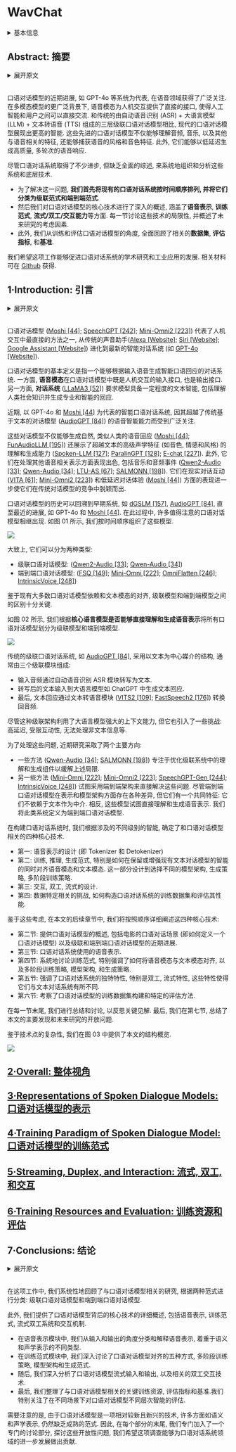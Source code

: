 # WavChat

<details>
<summary>基本信息</summary>

- 标题: "WavChat: A Survey of Spoken Dialogue Models"
- 作者:
  - 01 Shengpeng Ji (浙江大学, shengpengji@zju.edu.cn)
  - 02 Yifu Chen (浙江大学)
  - 03 Minghui Fang (浙江大学)
  - 04 Jialong Zuo (浙江大学)
  - 05 Jingyu Lu (浙江大学)
  - 06 Hanting Wang (浙江大学)
  - 07 Ziyue Jiang (浙江大学)
  - 08 Long Zhou (微软)
  - 09 Shujie Liu (微软)
  - 10 Xize Cheng (浙江大学)
  - 11 Xiaoda Yang (浙江大学)
  - 12 Zehan Wang (浙江大学)
  - 13 Qian Yang (浙江大学)
  - 14 Jian Li (腾讯优图实验室)
  - 15 Yidi Jiang (阿里巴巴)
  - 16 Jingzhen He (阿里巴巴)
  - 17 Yunfei Chu (阿里巴巴)
  - 18 Jin Xu (阿里巴巴)
  - 19 Zhou Zhao (浙江大学, zhaozhou@zju.edu.cn)
- 链接:
  - [ArXiv](https://arxiv.org/abs/2411.13577)
  - [Publication]
  - [Github](https://github.com/jishengpeng/WavChat)
  - [Demo]
  - [WeChat](https://mp.weixin.qq.com/s/9DisPbvZBr8NGY2SPytT9Q)
- 文件:
  - [ArXiv](2411.13577v1__Survey__WavChat__A_Survey_of_Spoken_Dialogue_Models.pdf)
  - [Publication] #TODO

</details>

## Abstract: 摘要

<details>
<summary>展开原文</summary>

Recent advancements in spoken dialogue models, exemplified by systems like GPT-4o, have captured significant attention in the speech domain.
In the broader context of multimodal models, the speech modality offers a direct interface for human-computer interaction, enabling direct communication between AI and users.
Compared to traditional three-tier cascaded spoken dialogue models that comprise speech recognition (ASR), large language models (LLMs), and text-to-speech (TTS), modern spoken dialogue models exhibit greater intelligence.
These advanced spoken dialogue models not only comprehend audio, music, and other speech-related features, but also capture stylistic and timbral characteristics in speech.
Moreover, they generate high-quality, multi-turn speech responses with low latency, enabling real-time interaction through simultaneous listening and speaking capability.
Despite the progress in spoken dialogue systems, there is a lack of comprehensive surveys that systematically organize and analyze these systems and the underlying technologies.
To address this, **we have first compiled existing spoken dialogue systems in the chronological order and categorized them into the cascaded and end-to-end paradigms**.
We then provide an in-depth overview of the core technologies in spoken dialogue models, covering aspects such as **speech representation, training paradigm, streaming, duplex, and interaction capabilities**.
Each section discusses the limitations of these technologies and outlines considerations for future research.
Additionally, we present a thorough review of **relevant datasets, evaluation metrics, and benchmarks** from the perspectives of training and evaluating spoken dialogue systems.
We hope this survey will contribute to advancing both academic research and industrial applications in the field of spoken dialogue systems.
The related material is available at [Github](https://github.com/jishengpeng/WavChat).

</details>
<br>

口语对话模型的近期进展, 如 GPT-4o 等系统为代表, 在语音领域获得了广泛关注.
在多模态模型的更广泛背景下, 语音模态为人机交互提供了直接的接口, 使得人工智能和用户之间可以直接交流.
和传统的由自动语音识别 (ASR) + 大语言模型 (LLM) + 文本转语音 (TTS) 组成的三层级联口语对话模型相比, 现代的口语对话模型展现出更高的智能.
这些先进的口语对话模型不仅能够理解音频, 音乐, 以及其他与语音相关的特征, 还能够捕获语音的风格和音色特征.
此外, 它们能够以低延迟生成高质量, 多轮次的语音响应.

尽管口语对话系统取得了不少进步, 但缺乏全面的综述, 来系统地组织和分析这些系统和底层技术.

- 为了解决这一问题, **我们首先将现有的口语对话系统按时间顺序排列, 并将它们分类为级联范式和端到端范式**.
- 然后我们对口语对话模型的核心技术进行了深入的概述, 涵盖了**语音表示**, **训练范式**, **流式/双工/交互能力**等方面.
每一节讨论这些技术的局限性, 并概述了未来研究的考虑因素.
- 此外, 我们从训练和评估口语对话模型的角度, 全面回顾了相关的**数据集**, **评估指标**, 和**基准**.

我们希望这项工作能够促进口语对话系统的学术研究和工业应用的发展.
相关材料可在 [Github](https://github.com/jishengpeng/WavChat) 获得.

## 1·Introduction: 引言

<details>
<summary>展开原文</summary>

Spoken dialogue models ([Moshi [44]](../../Models/SpeechLM/2024.09.17_Moshi.md); [SpeechGPT [242]](../../Models/SpeechLM/2023.05.18_SpeechGPT.md); [Mini-Omni2 [223]](../../Models/SpeechLM/2024.10.15_Mini-Omni2.md)) represent one of the most direct methods of human-computer interaction, evolving from traditional voice assistants such as [Alexa [Website]](https://www.alexa.com/), [Siri [Website]](https://www.apple.com/siri/), and [Google Assistant [Website]](https://assistant.google.com/) to the latest intelligent dialogue systems, such as [GPT-4o [Website]](https://openai.com/index/chatgpt-can-now-see-hear-and-speak/).
The fundamental definition of a spoken dialogue model refers to a dialogue system capable of generating intelligent verbal responses based on the input speech.
On the one hand, the **speech modality** serves as both the input and output interface for the human-computer interaction in the spoken dialogue models.
On the other hand, the **dialogue system** ([LLaMA3 [52]](../../Models/TextLM/2024.07.31_LLaMA3.md)) requires the model to possess a certain level of textual intelligence, including the ability to comprehend the knowledge of human society and generating professional and intelligent responses.
Recently, intelligent spoken dialogue systems, exemplified by GPT-4o and [Moshi [44]](../../Models/SpeechLM/2024.09.17_Moshi.md), have garnered significant attention for their ability to extend speech intelligence capabilities beyond traditional text-based dialogue models ([AudioGPT [84]](../../Models/SpeechLM/2023.04.25_AudioGPT.md)).
These dialogue models can not only generate natural, human-like speech responses ([Moshi [44]](../../Models/SpeechLM/2024.09.17_Moshi.md); [FunAudioLLM [195]](../../Models/SpeechLM/2024.07.04_FunAudioLLM.md)) but also demonstrate an advanced understanding and generation of acoustic features beyond text, such as timbre, emotion, and style ([Spoken-LLM [127]](../../Models/SpeechLM/2024.02.20_Spoken-LLM.md); [ParalinGPT [128]](../../Models/SpeechLM/2023.12.23_ParalinGPT.md); [E-chat [227]](../../Models/SpeechLM/2023.12.31_E-chat.md)).
Additionally, they exhibit strong performance in processing other speech-related representations, including music and audio events ([Qwen2-Audio [33]](../../Models/SpeechLM/2024.07.15_Qwen2-Audio.md); [Qwen-Audio [34]](../../Models/SpeechLM/2023.11.14_Qwen-Audio.md); [LTU-AS [67]](../../Models/SpeechLM/2023.09.25_LTU-AS.md); [SALMONN [198]](../../Models/SpeechLM/2023.10.20_SALMONN.md)).
Their realistic conversational interactivity ([VITA [61]](../../Models/SpeechLM/2024.08.09_VITA.md); [Mini-Omni2 [223]](../../Models/SpeechLM/2024.10.15_Mini-Omni2.md)) and low-latency dialogue experiences ([Moshi [44]](../../Models/SpeechLM/2024.09.17_Moshi.md)) further distinguish them among the traditional spoken dialogue models.

The history of spoken dialogue models can be traced back to early systems like [dGSLM [157]](../../Models/SpeechLM/2022.03.30_dGSLM.md) and [AudioGPT [84]](../../Models/SpeechLM/2023.04.25_AudioGPT.md), leading up to more recent advancements such as GPT-4o and [Moshi [44]](../../Models/SpeechLM/2024.09.17_Moshi.md).
During this period, many notable spoken dialogue models have emerged.
As shown in Fig.01, we have organized these models in chronological order.
Broadly, they can be categorized into two types: cascaded spoken dialogue models ([Qwen2-Audio [33]](../../Models/SpeechLM/2024.07.15_Qwen2-Audio.md); [Qwen-Audio [34]](../../Models/SpeechLM/2023.11.14_Qwen-Audio.md)) and end-to-end ([FSQ [149]](../../Modules/VQ/FSQ.md); [Mini-Omni [222]](../../Models/SpeechLM/2024.08.27_Mini-Omni.md); [OmniFlatten [246]](../../Models/SpeechLM/2024.10.23_OmniFlatten.md); [IntrinsicVoice [248]](../../Models/SpeechLM/2024.10.09_IntrinsicVoice.md)) spoken dialogue models.
Given that most current spoken dialogue models rely on alignment with the text modality, the distinction between cascaded and end-to-end models is crucial.
As illustrated in Fig.02, we classify all spoken dialogue models based on whether **the core language model can directly understand and generate speech representations**, dividing them into cascaded and end-to-end categories.
Traditional cascaded spoken dialogue systems such as [AudioGPT [84]](../../Models/SpeechLM/2023.04.25_AudioGPT.md) are structured around text as the central intermediary, typically comprising three cascaded modules.
First, the input audio is transcribed into text by an automatic speech recognition (ASR) module ([Whisper [169]](../../Models/SpeechLM/2022.12.06_Whisper.md)).
The transcribed text is then fed into a large language model (LLM) such as ChatGPT to generate a textual response.
Finally, this textual response is converted back into audio through a text-to-speech (TTS) module ([VITS2 [109]](../../Models/E2E/2023.07.31_VITS2.md); [FastSpeech2 [176]](../../Models/Acoustic/2020.06.08_FastSpeech2.md)).
While this cascaded architecture leverages the strong in-context capabilities of large language models, it introduces several challenges, including high latency, limited interactivity, and the inability to process non-textual information.
To address these issues, recent research has taken two primary directions.
Some approaches ([Qwen-Audio [34]](../../Models/SpeechLM/2023.11.14_Qwen-Audio.md); [SALMONN [198]](../../Models/SpeechLM/2023.10.20_SALMONN.md)) focus on optimizing the understanding and generation components within the cascaded system to mitigate the aforementioned limitations.
Some other approach ([Mini-Omni [222]](../../Models/SpeechLM/2024.08.27_Mini-Omni.md); [Mini-Omni2 [223]](../../Models/SpeechLM/2024.10.15_Mini-Omni2.md); [SpeechGPT-Gen [244]](../../Models/SpeechLM/2024.01.24_SpeechGPT-Gen.md); [IntrinsicVoice [248]](../../Models/SpeechLM/2024.10.09_IntrinsicVoice.md)) seek to directly solve these problems by adopting end-to-end architectures for spoken dialogue systems.
Although end-to-end spoken dialogue models exhibit various differences in terms of representations and model architectures, they share a common feature: they do not rely on text as the central intermediary.
Instead, these models aim to directly comprehend and generate speech representations.
We define such systems as end-to-end spoken dialogue models.

When constructing spoken dialogue systems, we identify four core technologies closely related to spoken dialogue models, based on the different levels of intelligence involved.
The first is the design of speech representations (i.e., tokenizers and detokenizers).
The second concerns the paradigm for training, inference, and generation, specifically how to align the speech modality with the text modality while preserving or enhancing the intelligence of existing text-based dialogue models.
This part also involves selecting different model architectures, generation strategies, and multi-stage training approaches.
The third challenge involves the design of interactive, duplex, streaming for spoken dialogue systems.
Lastly, the fourth challenge relates to data-specifically, how to construct training datasets for spoken dialogue systems and evaluate their performance.

Given these considerations, in the following sections of this paper, we address these four key technologies in the order outlined above.
- In Section 2, we provide an overview of spoken dialogue systems, including typical spoken dialogue scenarios (i.e., how to define a spoken dialogue model) and recent developments in the cascaded and end-to-end spoken dialogue models.
- Section 3 focuses on the speech representations used in spoken dialogue systems.
- In Section 4, we systematically discuss the training paradigms, with particular emphasis on how to align the speech modality with the text modality, as well as multi-stage training strategies, model architectures, and generation strategies.
- Section 5 highlights the unique characteristics of spoken dialogue systems, particularly their duplex, streaming nature, which distinguishes them from text-based dialogue systems.
- In Section 6, we examine the construction of training datasets and the evaluation methodologies specific to spoken dialogue models.
At the end of each section, we include a summary and discussion to reflect on the key insights.
- Finally, in Section 7, we conclude the survey by summarizing the major findings and discussing open issues for future research.

Given the complexity of the technical points, we provide an overview of the structure of this survey in Fig.03.

</details>
<br>

口语对话模型 ([Moshi [44]](../../Models/SpeechLM/2024.09.17_Moshi.md); [SpeechGPT [242]](../../Models/SpeechLM/2023.05.18_SpeechGPT.md); [Mini-Omni2 [223]](../../Models/SpeechLM/2024.10.15_Mini-Omni2.md)) 代表了人机交互中最直接的方法之一, 从传统的声音助手([Alexa [Website]](https://www.alexa.com/); [Siri [Website]](https://www.apple.com/siri/); [Google Assistant [Website]](https://assistant.google.com/)) 进化到最新的智能对话系统 (如 [GPT-4o [Website]](https://openai.com/index/chatgpt-can-now-see-hear-and-speak/)).

口语对话模型的基本定义是指一个能够根据输入语音生成智能口语回应的对话系统.
一方面, **语音模态**在口语对话模型中既是人机交互的输入接口, 也是输出接口.
另一方面, **对话系统** ([LLaMA3 [52]](../../Models/TextLM/2024.07.31_LLaMA3.md)) 要求模型具备一定程度的文本智能, 包括理解人类社会知识并生成专业和智能的回应.

近期, 以 GPT-4o 和 [Moshi [44]](../../Models/SpeechLM/2024.09.17_Moshi.md) 为代表的智能口语对话系统, 因其超越了传统基于文本的对话模型 ([AudioGPT [84]](../../Models/SpeechLM/2023.04.25_AudioGPT.md)) 的语音智能能力而受到广泛关注.

这些对话模型不仅能够生成自然, 类似人类的语音回应 ([Moshi [44]](../../Models/SpeechLM/2024.09.17_Moshi.md); [FunAudioLLM [195]](../../Models/SpeechLM/2024.07.04_FunAudioLLM.md)) 还展示了超越文本的高级声学特征 (如音色, 情感和风格) 的理解和生成能力 ([Spoken-LLM [127]](../../Models/SpeechLM/2024.02.20_Spoken-LLM.md); [ParalinGPT [128]](../../Models/SpeechLM/2023.12.23_ParalinGPT.md); [E-chat [227]](../../Models/SpeechLM/2023.12.31_E-chat.md)).
此外, 它们在处理其他语音相关表示方面表现出色, 包括音乐和音频事件 ([Qwen2-Audio [33]](../../Models/SpeechLM/2024.07.15_Qwen2-Audio.md); [Qwen-Audio [34]](../../Models/SpeechLM/2023.11.14_Qwen-Audio.md); [LTU-AS [67]](../../Models/SpeechLM/2023.09.25_LTU-AS.md); [SALMONN [198]](../../Models/SpeechLM/2023.10.20_SALMONN.md)).
它们在现实对话互动 ([VITA [61]](../../Models/SpeechLM/2024.08.09_VITA.md); [Mini-Omni2 [223]](../../Models/SpeechLM/2024.10.15_Mini-Omni2.md)) 和低延迟对话体验 ([Moshi [44]](../../Models/SpeechLM/2024.09.17_Moshi.md)) 方面的表现进一步使它们在传统对话模型的竞争中脱颖而出.

口语对话模型的历史可以回溯到早期系统, 如 [dGSLM [157]](../../Models/SpeechLM/2022.03.30_dGSLM.md), [AudioGPT [84]](../../Models/SpeechLM/2023.04.25_AudioGPT.md), 直至最近的进展, 如 GPT-4o 和 [Moshi [44]](../../Models/SpeechLM/2024.09.17_Moshi.md).
在此过程中, 许多值得注意的口语对话模型相继出现.
如图 01 所示, 我们按时间顺序组织了这些模型.

![](Images/Fig.01.png)

大致上, 它们可以分为两种类型:
- 级联口语对话模型: ([Qwen2-Audio [33]](../../Models/SpeechLM/2024.07.15_Qwen2-Audio.md); [Qwen-Audio [34]](../../Models/SpeechLM/2023.11.14_Qwen-Audio.md))
- 端到端口语对话模型: ([FSQ [149]](../../Modules/VQ/FSQ.md); [Mini-Omni [222]](../../Models/SpeechLM/2024.08.27_Mini-Omni.md); [OmniFlatten [246]](../../Models/SpeechLM/2024.10.23_OmniFlatten.md); [IntrinsicVoice [248]](../../Models/SpeechLM/2024.10.09_IntrinsicVoice.md))

鉴于现有大多数口语对话模型依赖和文本模态的对齐, 级联模型和端到端模型之间的区别十分关键.

如图 02 所示, 我们根据**核心语言模型是否能够直接理解和生成语音表示**将所有口语对话模型划分为级联模型和端到端模型.

![](Images/Fig.02.png)

传统的级联口语对话系统, 如 [AudioGPT [84]](../../Models/SpeechLM/2023.04.25_AudioGPT.md), 采用以文本为中心媒介的结构, 通常由三个级联模块组成:
- 输入音频通过自动语音识别 ASR 模块转写为文本.
- 转写后的文本输入到大语言模型如 ChatGPT 中生成文本回应.
- 最后, 文本回应通过文本转语音模块 ([VITS2 [109]](../../Models/E2E/2023.07.31_VITS2.md); [FastSpeech2 [176]](../../Models/Acoustic/2020.06.08_FastSpeech2.md)) 转换回音频.

尽管这种级联架构利用了大语言模型强大的上下文能力, 但它也引入了一些挑战: 高延迟, 受限互动性, 无法处理非文本信息等.

为了处理这些问题, 近期研究采取了两个主要方向:
- 一些方法 ([Qwen-Audio [34]](../../Models/SpeechLM/2023.11.14_Qwen-Audio.md); [SALMONN [198]](../../Models/SpeechLM/2023.10.20_SALMONN.md)) 专注于优化级联系统中的理解和生成组件以缓解上述局限.
- 另一些方法 ([Mini-Omni [222]](../../Models/SpeechLM/2024.08.27_Mini-Omni.md); [Mini-Omni2 [223]](../../Models/SpeechLM/2024.10.15_Mini-Omni2.md); [SpeechGPT-Gen [244]](../../Models/SpeechLM/2024.01.24_SpeechGPT-Gen.md); [IntrinsicVoice [248]](../../Models/SpeechLM/2024.10.09_IntrinsicVoice.md)) 试图采用端到端架构来直接解决这些问题.
  尽管端到端口语对话模型在表示和模型架构方面存在各种差异, 但它们有一个共同特征: 它们不依赖于文本作为中介.
  相反, 这些模型试图直接理解和生成语音表示.
  我们将此类系统定义为端到端口语对话模型.

在构建口语对话系统时, 我们根据涉及的不同级别的智能, 确定了和口语对话模型相关的四种核心技术.
- 第一: 语音表示的设计 (即 Tokenizer 和 Detokenizer)
- 第二: 训练, 推理, 生成范式, 特别是如何在保留或增强现有文本对话模型的智能的同时对齐语音模态和文本模态. 这一部分设计到选择不同的模型架构, 生成策略, 多阶段训练策略.
- 第三: 交互, 双工, 流式的设计.
- 第四: 数据特定相关的挑战, 如何构造口语对话系统的训练数据集和评估其性能.

鉴于这些考虑, 在本文的后续章节中, 我们将按照顺序详细阐述这四种核心技术:
- 第二节: 提供口语对话模型的概述, 包括电影的口语对话场景 (即如何定义一个口语对话模型) 以及级联和端到端口语对话模型的近期进展.
- 第三节: 口语对话系统使用的语音表示.
- 第四节: 系统地讨论训练范式, 特别强调了如何将语音模态与文本模态对齐, 以及多阶段训练策略, 模型架构, 和生成策略.
- 第五节: 强调了口语对话系统的独特特性, 特别是双工, 流式特性, 这些特性使得它们与文本对话系统有所不同.
- 第六节: 考察了口语对话模型的训练数据集构建和特定的评估方法.

在每一节末尾, 我们进行总结和讨论, 以反思关键见解.
最后, 我们在第七节, 总结了本文的主要发现和未来研究的开放问题.

鉴于技术点的复杂性, 我们在图 03 中提供了本文的结构概览.

![](Images/Fig.03.png)

## [2·Overall: 整体视角](Sec.02.md)

## [3·Representations of Spoken Dialogue Models: 口语对话模型的表示](Sec.03.md)

## [4·Training Paradigm of Spoken Dialogue Model: 口语对话模型的训练范式](Sec.04.md)

## [5·Streaming, Duplex, and Interaction: 流式, 双工, 和交互](Sec.05.md)

## [6·Training Resources and Evaluation: 训练资源和评估](Sec.06.md)

## 7·Conclusions: 结论

<details>
<summary>展开原文</summary>

In this work, we systematically review the research related to spoken dialogue models, categorizing it according to two paradigms: cascaded spoken dialogue models and end-to-end spoken dialogue models.
Additionally, we provide a detailed overview of the core technologies behind spoken dialogue models, including speech representation, training paradigms, streaming duplex systems, and interaction mechanisms.
In the speech representation module, we classify and explain the representations from both the input and output perspectives, focusing on different types of semantic and acoustic representations.
In the training paradigm module, we thoroughly discuss five modalities of alignment for spoken dialogue models, multi-stage training strategies, model architectures, and generation paradigms.
Following this, we provide an in-depth analysis of streaming input and output for spoken dialogue models, as well as the related duplex interaction technologies.
Finally, we compile key training resources, evaluation metrics, and benchmarks relevant to spoken dialogue models.
We specifically address the evaluation of different levels of intelligence in spoken dialogue models across various scenarios.
It is important to note that, given that spoken dialogue models are a relatively new and emerging technology, many aspects such as semantic and acoustic representations, still lack well-established paradigms.
Therefore, at the end of each section, we include a dedicated discussion module to explore these open issues.
We hope that this survey will contribute to the further development of the field of spoken dialogue systems.

</details>
<br>

在这项工作中, 我们系统性地回顾了与口语对话模型相关的研究, 根据两种范式进行分类: 级联口语对话模型和端到端口语对话模型.

此外, 我们提供了口语对话模型背后的核心技术的详细概述, 包括语音表示, 训练范式, 流式双工系统和交互机制.
- 在语音表示模块中, 我们从输入和输出的角度分类和解释语音表示, 着重于语义和声学表示的不同类型.
- 在训练范式模块中, 我们深入讨论了口语对话模型对齐的五种方式, 多阶段训练策略, 模型架构和生成范式.
- 随后, 我们深入分析了口语对话模型流式输入和输出, 以及相关的双工交互技术.
- 最后, 我们整理了与口语对话模型相关的关键训练资源, 评估指标和基准.我们特别关注了在不同场景下对口语对话模型不同层次智能的评估.

需要注意的是, 由于口语对话模型是一项相对较新且新兴的技术, 许多方面如语义和声学表示, 仍然缺乏成熟的范式.
因此, 在每个部分的末尾, 我们专门加入了一个专门的讨论部分, 探讨这些开放性问题, 我们希望这项调查能够为口语对话系统领域的进一步发展做出贡献.